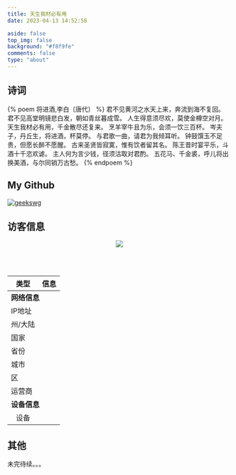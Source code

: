 ```yaml
---
title: 天生我材必有用
date: 2023-04-13 14:52:58

aside: false
top_img: false
background: "#f8f9fe"
comments: false
type: "about"
---
```



## 诗词

{% poem 将进酒,李白〔唐代〕 %}
君不见黄河之水天上来，奔流到海不复回。
君不见高堂明镜悲白发，朝如青丝暮成雪。
人生得意须尽欢，莫使金樽空对月。
天生我材必有用，千金散尽还复来。
烹羊宰牛且为乐，会须一饮三百杯。
岑夫子，丹丘生，将进酒，杯莫停。
与君歌一曲，请君为我倾耳听。
钟鼓馔玉不足贵，但愿长醉不愿醒。
古来圣贤皆寂寞，惟有饮者留其名。
陈王昔时宴平乐，斗酒十千恣欢谑。
主人何为言少钱，径须沽取对君酌。
五花马、千金裘，呼儿将出换美酒，与尔同销万古愁。
{% endpoem %}

## My Github

[![geekswg](https://cdn.jsdelivr.net/gh/geekswg/geekswg/assets/github-contribution-grid-snake.svg "geekswg's Github")](https://github.com/geekswg)

## 访客信息

<div style="width:100%;text-align:center;">
    <img src="https://tool.lu/netcard/">
</div>

<script id="LA-DATA-WIDGET" crossorigin="anonymous" charset="UTF-8" src="https://v6-widget.51.la/v6/K2mM1vs6nmCWtp4K/quote.js?theme=#1690FF,#333333,#999999,#333333,transparent,#1690FF,18&col=true&f=18&badge=icon_0&icon=center"></script>

<br/><br/>

<!-- 在表格中添加 id 以便于通过 JavaScript 获取元素 -->
<table>
    <thead>
    <tr>
        <th>类型</th>
        <th>信息</th>
    </tr>
    </thead>
    <tbody>
    <tr>
        <td colspan="2" ><b>网络信息</b></td>
    </tr>
    <tr>
        <td>IP地址</td>
        <td><div id="userAgentIp"></div></td>
    </tr>
    <tr>
        <td>州/大陆</td>
        <td><div id="userAgentState"></div></td>
    </tr>
    <tr>
        <td>国家</td>
        <td><div id="userAgentCountry"></div></td>
    </tr>
    <tr>
        <td>省份</td>
        <td><div id="userAgentProv"></div></td>
    </tr>
    <tr>
        <td>城市</td>
        <td><div id="userAgentCity"></div></td>
    </tr>
    <tr>
        <td>区</td>
        <td><div id="userAgentDistrict"></div></td>
    </tr>
    <tr>
        <td>运营商</td>
        <td><div id="userAgentISP"></div></td>
    </tr>
    <tr>
        <td colspan="2" ><b>设备信息</b></td>
    </tr>
    <tr>
        <td style="text-align:center">设备</td>
        <td><div id="userAgentDevice"></div></td>
    </tr>
    </tbody>
</table>

<!-- 在模板文件中添加 JavaScript 代码 -->
<script>
    (async function() {
    async function getIpInfo() {
        var fetchUrl = "https://api.qjqq.cn/api/Local";
        try {
            var response = await fetch(fetchUrl);
            var json = await response.json();

            var ip = json.ip;
            var continent = json.data.continent;
            var country = json.data.country;
            var prov = json.data.prov;
            var city = json.data.city;
            var district = json.data.district;
            var isp = json.data.isp;

            document.getElementById("userAgentIp").innerHTML = ip;
            document.getElementById("userAgentState").innerHTML = continent;
            document.getElementById("userAgentCountry").innerHTML = country;
            document.getElementById("userAgentProv").innerHTML = prov;
            document.getElementById("userAgentCity").innerHTML = city;
            document.getElementById("userAgentDistrict").innerHTML = district;
            document.getElementById("userAgentISP").innerHTML = isp;

            var uaInfo = navigator.userAgent;
            document.getElementById("userAgentDevice").innerHTML = uaInfo;
        } catch (error) {
            console.error("An error occurred while fetching IP info:", error);
        }
    }

    await getIpInfo();
})();
</script>

## 其他

未完待续。。。

